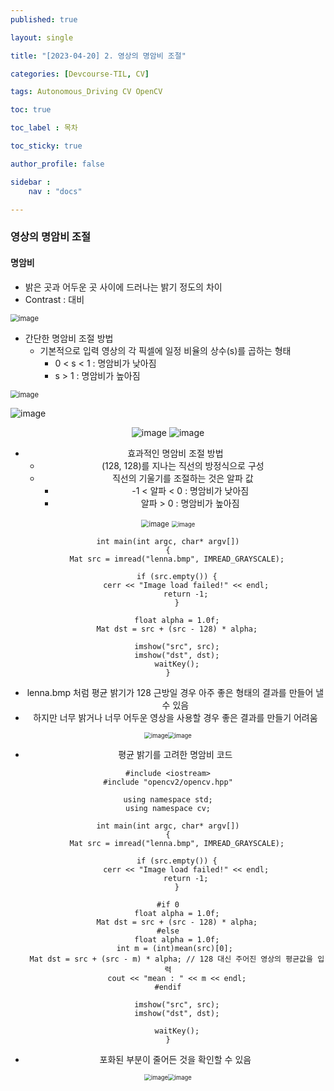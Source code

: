 ```yaml
---
published: true

layout: single

title: "[2023-04-20] 2. 영상의 명암비 조절"

categories: [Devcourse-TIL, CV]

tags: Autonomous_Driving CV OpenCV

toc: true

toc_label : 목차

toc_sticky: true

author_profile: false

sidebar :
    nav : "docs"

---
```


### 영상의 명암비 조절



#### 명암비 

- 밝은 곳과 어두운 곳 사이에 드러나는 밝기 정도의 차이
- Contrast : 대비

<img src="https://user-images.githubusercontent.com/116723552/233476229-bd9c5fc3-cde8-4679-a8f7-df8ebea5f70b.png" alt="image" style="zoom:80%;" />



- 간단한 명암비 조절 방법
  - 기본적으로 입력 영상의 각 픽셀에 일정 비율의 상수(s)를 곱하는 형태
    - 0 < s < 1 : 명암비가 낮아짐
    - s > 1 : 명암비가 높아짐

<img src="https://user-images.githubusercontent.com/116723552/233476451-033a3c32-ed50-4e09-a9b5-dd37858ad2ca.png" alt="image" style="zoom:80%;" />

![image](https://user-images.githubusercontent.com/116723552/233476482-844a899d-07a7-48ca-a5f2-2b4376293d8f.png)

<center> <img src="https://user-images.githubusercontent.com/116723552/233476809-62ab3f73-fe15-4b07-8bfc-9c7218321f66.png" alt="image" /> <img src="https://user-images.githubusercontent.com/116723552/233476858-a4be026a-e9c8-4861-8a7b-1f321e0dab90.png" alt="image" /> <center/>

- 효과적인 명암비 조절 방법
  - (128, 128)를 지나는 직선의 방정식으로 구성
  - 직선의 기울기를 조절하는 것은 알파 값
    - -1 < 알파 < 0 : 명암비가 낮아짐
    - 알파 > 0 : 명암비가 높아짐

<img src="https://user-images.githubusercontent.com/116723552/233550029-a05d7aa5-2520-4d47-922d-706c1b8d51f5.png" alt="image" style="zoom:80%;" />

<img src="https://user-images.githubusercontent.com/116723552/233547741-a2803473-4588-47cb-b211-0a9f2e2eb182.png" alt="image" style="zoom: 67%;" />

```
int main(int argc, char* argv[])
{
	Mat src = imread("lenna.bmp", IMREAD_GRAYSCALE);

	if (src.empty()) {
		cerr << "Image load failed!" << endl;
		return -1;
	}

	float alpha = 1.0f;
	Mat dst = src + (src - 128) * alpha;

	imshow("src", src);
	imshow("dst", dst);
	waitKey();
}
```

- lenna.bmp 처럼 평균 밝기가 128 근방일 경우 아주 좋은 형태의 결과를 만들어 낼 수 있음
- 하지만 너무 밝거나 너무 어두운 영상을 사용할 경우 좋은 결과를 만들기 어려움

<center> <img src="https://user-images.githubusercontent.com/116723552/233552936-1c2588b0-d4fa-49b0-b98f-ffdc5b246cdd.png" alt="image" style="zoom:67%;" /><img src="https://user-images.githubusercontent.com/116723552/233552988-b4edc146-5cf3-4bce-90a1-1b60431fa82d.png" alt="image" style="zoom:67%;" /> <center/>



- 평균 밝기를 고려한 명암비 코드

```
#include <iostream>
#include "opencv2/opencv.hpp"

using namespace std;
using namespace cv;

int main(int argc, char* argv[])
{
	Mat src = imread("lenna.bmp", IMREAD_GRAYSCALE);

	if (src.empty()) {
		cerr << "Image load failed!" << endl;
		return -1;
	}

#if 0
	float alpha = 1.0f;
	Mat dst = src + (src - 128) * alpha;
#else
	float alpha = 1.0f;
	int m = (int)mean(src)[0]; 
	Mat dst = src + (src - m) * alpha; // 128 대신 주어진 영상의 평균값을 입력
	cout << "mean : " << m << endl;
#endif

	imshow("src", src);
	imshow("dst", dst);

	waitKey();
}
```

- 포화된 부분이 줄어든 것을 확인할 수 있음

<center> <img src="https://user-images.githubusercontent.com/116723552/233552285-2174e95b-670c-4c89-be49-6fe7fda81f40.png" alt="image" style="zoom:67%;" /><img src="https://user-images.githubusercontent.com/116723552/233552336-60cde7c0-4f9b-441a-a37d-30db83a21b4e.png" alt="image" style="zoom:67%;" /> <center />


